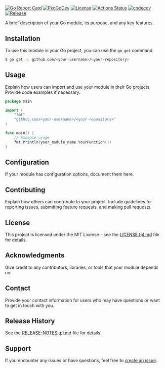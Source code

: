 # <Your Module Name>

[![Go Report Card](https://goreportcard.com/badge/github.com/<your-username>/<your-repository>)](https://goreportcard.com/report/github.com/<your-username>/<your-repository>)
[![PkgGoDev](https://pkg.go.dev/badge/github.com/<your-username>/<your-repository>)](https://pkg.go.dev/github.com/<your-username>/<your-repository>)
[![License](https://img.shields.io/badge/license-MIT-blue.svg)](https://opensource.org/licenses/MIT)
[![Actions Status](https://github.com/<your-username>/<your-repository>/workflows/ci/badge.svg)](https://github.com/<your-username>/<your-repository>/actions)
[![codecov](https://codecov.io/gh/<your-username>/<your-repository>/branch/main/graph/badge.svg)](https://codecov.io/gh/<your-username>/<your-repository>)
[![Release](https://img.shields.io/github/release/<your-username>/<your-repository>.svg?style=flat-square)](RELEASE-NOTES.md)

A brief description of your Go module, its purpose, and any key features.

## Installation

To use this module in your Go project, you can use the `go get` command:

```bash
$ go get -u github.com/<your-username>/<your-repository>
```

## Usage

Explain how users can import and use your module in their Go projects. Provide code examples if necessary.

```go
package main

import (
	"fmt"
	"github.com/<your-username>/<your-repository>"
)

func main() {
    // Example usage
    fmt.Println(your_module_name.YourFunction())
}
```

## Configuration

If your module has configuration options, document them here.

## Contributing

Explain how others can contribute to your project. Include guidelines for reporting issues, submitting feature requests, and making pull requests.

## License

This project is licensed under the MIT License - see the [LICENSE.tpl.md](LICENSE.tpl.md) file for details.

## Acknowledgments

Give credit to any contributors, libraries, or tools that your module depends on.

## Contact

Provide your contact information for users who may have questions or want to get in touch with you.

## Release History

See the [RELEASE-NOTES.tpl.md](RELEASE-NOTES.tpl.md) file for details.

## Support

If you encounter any issues or have questions, feel free to [create an issue](https://github.com/<your-username>/<your-repository>/issues).
